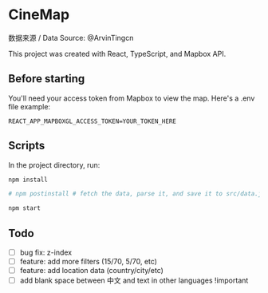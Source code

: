 # CineMap

数据来源 / Data Source: @ArvinTingcn

This project was created with React, TypeScript, and Mapbox API.

## Before starting

You'll need your access token from Mapbox to view the map. Here's a .env file example:

```
REACT_APP_MAPBOXGL_ACCESS_TOKEN=YOUR_TOKEN_HERE
```

## Scripts

In the project directory, run:

```sh
npm install

# npm postinstall # fetch the data, parse it, and save it to src/data.json

npm start

```

## Todo

- [ ] bug fix: z-index
- [ ] feature: add more filters (15/70, 5/70, etc)
- [ ] feature: add location data (country/city/etc)
- [ ] add blank space between 中文 and text in other languages !important
